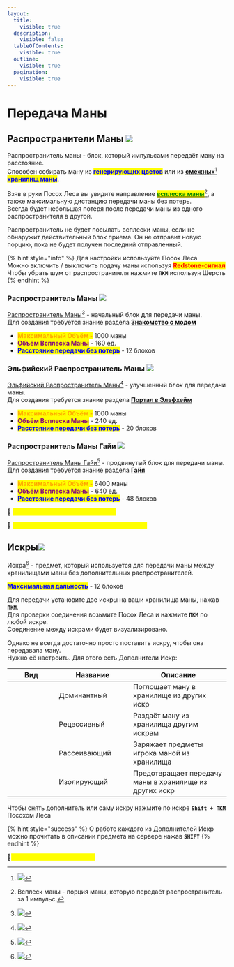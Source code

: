 ```yaml
---
layout:
  title:
    visible: true
  description:
    visible: false
  tableOfContents:
    visible: true
  outline:
    visible: true
  pagination:
    visible: true
---
```


# Передача Маны

## Распространители Маны ![](https://cdn.discordapp.com/attachments/1132752515776135289/1132755990375301170/--1.gif)

Распространитель маны - блок, который импульсами передаёт ману на расстояние.\
Способен собирать ману из <mark style="color:blue;">**генерирующих цветов**</mark> или из [**смежных**](#user-content-fn-1)[^1] <mark style="color:blue;">**хранилищ маны**</mark>.

Взяв в руки Посох Леса вы увидите направление [<mark style="color:green;">**всплеска маны**</mark>](#user-content-fn-2)[^2], а также максимальную дистанцию передачи маны без потерь.\
Всегда будет небольшая потеря после передачи маны из одного распространителя в другой.

Распространитель не будет посылать всплески маны, если не обнаружит действительный блок приема. Он не отправит новую порцию, пока не будет получен последний отправленный.

{% hint style="info" %}
Для настройки используйте Посох Леса<img src="https://cdn.discordapp.com/attachments/1132752515776135289/1132761510423298158/Posoh_Lesa.gif" alt="" data-size="line">\
Можно включить / выключить подачу маны используя <mark style="color:red;">**Redstone-сигнал**</mark><img src="https://media.discordapp.net/attachments/1132757208694796420/1132763631994540134/Grid_Redstone.png" alt="" data-size="line">\
Чтобы убрать шум от распространителя нажмите **`ПКМ`** используя Шерсть<img src="https://cdn.discordapp.com/attachments/1133011594125770754/1133011633208311848/Wool.gif" alt="" data-size="line">
{% endhint %}

### Распространитель Маны  ![](https://media.discordapp.net/attachments/1132756596280262778/1132763907744858182/592256fa986ca7ed.png)

[Распространитель Маны](#user-content-fn-3)[^3] - начальный блок для передачи маны. \
Для создания требуется знание раздела [**Знакомство с модом**](znakomstvo-s-modom.md)&#x20;

* <mark style="color:orange;">**Максимальный Объём -**</mark> 1000 маны
* <mark style="color:purple;">**Объём Всплеска Маны**</mark> - 160 ед.
* <mark style="color:blue;">**Расстояние передачи без потерь**</mark> - 12 блоков

### Эльфийский Распространитель Маны ![](https://media.discordapp.net/attachments/1132756596280262778/1132764050762248222/74d312c8113a42cd.png)

[Эльфийский Распространитель Маны](#user-content-fn-4)[^4] - улучшенный блок для передачи маны.\
Для создания требуется знание раздела [**Портал в Эльфхейм**](terrastal.md#portal-v-elfkheim)&#x20;

* <mark style="color:orange;">**Максимальный Объём -**</mark> 1000 маны
* <mark style="color:purple;">**Объём Всплеска Маны**</mark> - 240 ед.
* <mark style="color:blue;">**Расстояние передачи без потерь**</mark> - 20 блоков

### Распространитель Маны Гайи ![](https://media.discordapp.net/attachments/1132756596280262778/1132764181662277833/1335129ad1987f0d.png)

[Распространитель Маны Гайи](#user-content-fn-5)[^5] - продвинутый блок для передачи маны.\
Для создания требуется знание раздела [**Гайя**](gaiya.md)&#x20;

* <mark style="color:orange;">**Максимальный Объём -**</mark> 6400 маны
* <mark style="color:purple;">**Объём Всплеска Маны**</mark> - 640 ед.
* <mark style="color:blue;">**Расстояние передачи без потерь**</mark> - 48 блоков&#x20;

:pushpin: <mark style="color:yellow;">**`Мауфтриевый Распространитель Маны`**</mark>&#x20;

:pushpin: <mark style="color:yellow;">**`Распространители маны из мода LoliMagically`**</mark>&#x20;

## Искры![](https://cdn.discordapp.com/attachments/1132752515776135289/1132756006540152882/spark.gif)

Искра[^6] - предмет, который используется для передачи маны между хранилищами маны без дополнительных распространителей.

<mark style="color:blue;">**Максимальная дальность**</mark> - 12 блоков

Для передачи установите две искры на ваши хранилища маны, нажав **`ПКМ`**.\
Для проверки соединения возьмите Посох Леса<img src="https://cdn.discordapp.com/attachments/1132752515776135289/1132761510423298158/Posoh_Lesa.gif" alt="" data-size="line"> и нажмите **`ПКМ`** по любой искре.\
Соединение между искрами будет визуализировано.

Однако не всегда достаточно просто поставить искру, чтобы она передавала ману.\
Нужно её настроить. Для этого есть Дополнители Искр:

<table><thead><tr><th width="94.33333333333331">Вид</th><th width="155">Название</th><th>Описание</th></tr></thead><tbody><tr><td><img src="https://media.discordapp.net/attachments/1132752657367449731/1133012734414422066/1185a96caabe4be5.png" alt=""></td><td>Доминантный</td><td>Поглощает ману в хранилище из других искр</td></tr><tr><td><img src="https://media.discordapp.net/attachments/1132752657367449731/1133012843772522557/5cf795b455475e2c.png" alt=""></td><td>Рецессивный</td><td>Раздаёт ману из хранилища другим искрам</td></tr><tr><td><img src="https://media.discordapp.net/attachments/1132752657367449731/1133012813128933517/ae9d450e5861cbca.png" alt=""></td><td>Рассеивающий</td><td>Заряжает предметы игрока маной из хранилища</td></tr><tr><td><img src="https://media.discordapp.net/attachments/1132752657367449731/1133012766769299536/a0b63d9b94bea576.png" alt=""></td><td>Изолирующий</td><td>Предотвращает передачу маны в хранилище из других искр</td></tr></tbody></table>

Чтобы снять дополнитель или саму искру нажмите по искре **`Shift + ПКМ`** Посохом Леса<img src="https://cdn.discordapp.com/attachments/1132752515776135289/1132761510423298158/Posoh_Lesa.gif" alt="" data-size="line">

{% hint style="success" %}
О работе каждого из Дополнителей Искр можно прочитать в описании предмета на сервере нажав **`SHIFT`**
{% endhint %}

:pushpin:<mark style="color:yellow;">**`Искры из мода LoliMagically`**</mark>&#x20;

[^1]: ![](https://media.discordapp.net/attachments/1125896171848732772/1129856983386828901/-5.png)

[^2]: Всплеск маны - порция маны, которую передаёт распространитель за 1 импульс.

[^3]: ![](https://media.discordapp.net/attachments/1132752475930251354/1132755103355510834/image.png)

[^4]: ![](https://media.discordapp.net/attachments/1125896171848732772/1132299128605524058/-1.png)

[^5]: ![](https://media.discordapp.net/attachments/1125896171848732772/1132300218898075759/-1.png)

[^6]: ![](https://cdn.discordapp.com/attachments/1125896171848732772/1132434973023023114/SparkRecipe.gif)

